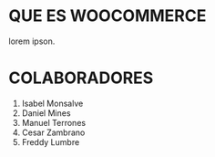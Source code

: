 # QUE ES WOOCOMMERCE

lorem ipson.

# COLABORADORES

1. Isabel Monsalve
2. Daniel Mines
3. Manuel Terrones
4. Cesar Zambrano
5. Freddy Lumbre
